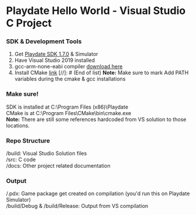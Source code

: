# Playdate Hello World - Visual Studio C Project

### SDK & Development Tools
1. Get [Playdate SDK 1.7.0](https://devforum.play.date/) & Simulator
2. Have Visual Studio 2019 installed
3. gcc-arm-none-eabi compiler [download here](https://developer.arm.com/tools-and-software/open-source-software/developer-tools/gnu-toolchain/gnu-rm/downloads)
4. Install CMake [link](https://cmake.org/download/)
[//]: # (End of list)
**Note:** Make sure to mark Add PATH variables during the cmake & gcc installations

### Make sure!
SDK is installed at C:\Program Files (x86)\Playdate\
CMake is at C:\Program Files\CMake\bin\cmake.exe\
**Note:** There are still some references hardcoded from VS solution to those locations.

### Repo Structure
/build: Visual Studio Solution files\
/src: C code\
/docs: Other project related documentation

### Output
/.pdx: Game package get created on compilation (you'd run this on Playdate Simulator)\
/build/Debug & /build/Release: Output from VS compilation
